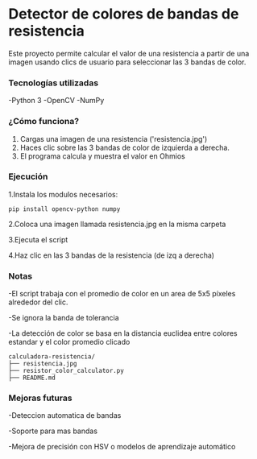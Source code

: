 # Detector de colores de bandas de resistencia

Este proyecto permite calcular el valor de una resistencia a partir de una imagen usando clics de usuario para seleccionar las 3 bandas de color.

### Tecnologías utilizadas
  -Python 3
  -OpenCV
  -NumPy

### ¿Cómo funciona?
  1. Cargas una imagen de una resistencia ('resistencia.jpg')
  2. Haces clic sobre las 3 bandas de color de izquierda a derecha.
  3. El programa calcula y muestra el valor en Ohmios

### Ejecución
  1.Instala los modulos necesarios:

```
pip install opencv-python numpy
```

  2.Coloca una imagen llamada resistencia.jpg en la misma carpeta

  3.Ejecuta el script

  4.Haz clic en las 3 bandas de la resistencia (de izq a derecha)

### Notas
   -El script trabaja con el promedio de color en un area de 5x5 píxeles alrededor del clic.
   
   -Se ignora la banda de tolerancia
   
   -La detección de color se basa en la distancia euclidea entre colores estandar y el color promedio clicado
   
```
calculadora-resistencia/
├── resistencia.jpg
├── resistor_color_calculator.py
├── README.md
```

### Mejoras futuras
   -Deteccion automatica de bandas
   
   -Soporte para mas bandas
   
   -Mejora de precisión con HSV o modelos de aprendizaje automático

   
